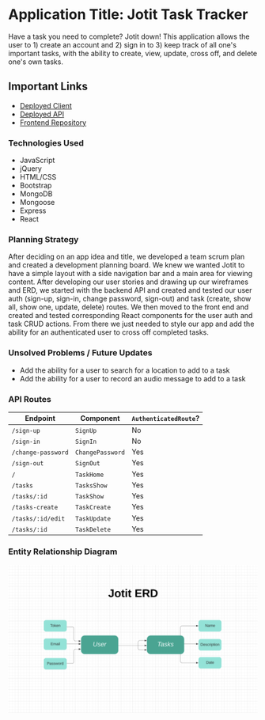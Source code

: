 # Application Title: Jotit Task Tracker

Have a task you need to complete? Jotit down! This application allows the user to 1) create an account and 2) sign in to 3) keep track of all one's important tasks, with the ability to create, view, update, cross off, and delete one's own tasks.

## Important Links

- [Deployed Client](http://house-slytherin.github.io/jotit)
- [Deployed API]()
- [Frontend Repository](https://github.com/house-slytherin/project-frontend)

### Technologies Used

- JavaScript
- jQuery
- HTML/CSS
- Bootstrap
- MongoDB
- Mongoose
- Express
- React

### Planning Strategy

After deciding on an app idea and title, we developed a team scrum plan and created a development planning board. We knew we wanted Jotit to have a simple layout with a side navigation bar and a main area for viewing content. After developing our user stories and drawing up our wireframes and ERD, we started with the backend API and created and tested our user auth (sign-up, sign-in, change password, sign-out) and task (create, show all, show one, update, delete) routes. We then moved to the front end and created and tested corresponding React components for the user auth and task CRUD actions. From there we just needed to style our app and add the ability for an authenticated user to cross off completed tasks.

### Unsolved Problems / Future Updates

- Add the ability for a user to search for a location to add to a task
- Add the ability for a user to record an audio message to add to a task

### API Routes

| Endpoint           | Component        | `AuthenticatedRoute`? |
| ------------------ | ---------------- | --------------------- |
| `/sign-up`         | `SignUp`         | No                    |
| `/sign-in`         | `SignIn`         | No                    |
| `/change-password` | `ChangePassword` | Yes                   |
| `/sign-out`        | `SignOut`        | Yes                   |
| `/`                | `TaskHome`       | Yes                   |
| `/tasks`           | `TasksShow`      | Yes                   |
| `/tasks/:id`       | `TaskShow`       | Yes                   |
| `/tasks-create`    | `TaskCreate`     | Yes                   |
| `/tasks/:id/edit`  | `TaskUpdate`     | Yes                   |
| `/tasks/:id`       | `TaskDelete`     | Yes                   |

### Entity Relationship Diagram

![ERD](./public/images/Jotit_ERD.png)